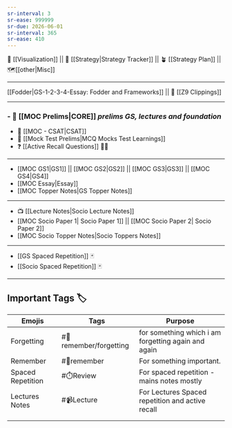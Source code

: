 ```yaml
---
sr-interval: 3
sr-ease: 999999
sr-due: 2026-06-01
sr-interval: 365
sr-ease: 410
---
```


🍉 [[Visualization]] || 🎯 [[Strategy|Strategy Tracker]] || 🪴 [[Strategy Plan]] || 🗺️[[other|Misc]] 

---
 
[[Fodder|GS-1-2-3-4-Essay: Fodder and Frameworks]] || 📜 [[Z9 Clippings]] 

---

### - 🏢 [[MOC Prelims|CORE]] *prelims GS, lectures and foundation*
 - 🔢 [[MOC - CSAT|CSAT]]
 - 🧠 [[Mock Test Prelims|MCQ Mocks Test Learnings]] 
 - ❓ [[Active Recall Questions]] 🤔🤔

---
- [[MOC GS1|GS1]] || [[MOC GS2|GS2]] || [[MOC GS3|GS3]] || [[MOC GS4|GS4]]
- [[MOC Essay|Essay]]
- [[MOC Topper Notes|GS Topper Notes]]
---
-  📺 [[Lecture Notes|Socio Lecture Notes]]
- [[MOC Socio Paper 1| Socio Paper 1]] ||  [[MOC Socio Paper 2| Socio Paper 2]]
- [[MOC Socio Topper Notes|Socio Toppers Notes]]
---
-  [[GS Spaced Repetition]] 🃏
- [[Socio Spaced Repetition]] 🃏
---

## Important Tags 🏷️

| Emojis            | Tags                       | Purpose                                             |
| ----------------- | -------------------------- | --------------------------------------------------- |
| Forgetting        | #📍remember/forgetting     | for something which i am forgetting again and again |
| Remember          | #📍remember                | For something important.                            |
| Spaced Repetition | #⏱️Review                  | For spaced repetition - mains notes mostly          |
| Lectures Notes    | #📹Lecture                 | For Lectures Spaced repetition and active recall    |
|                   |                            |                                                     |
|                   |                            |                                                     |

